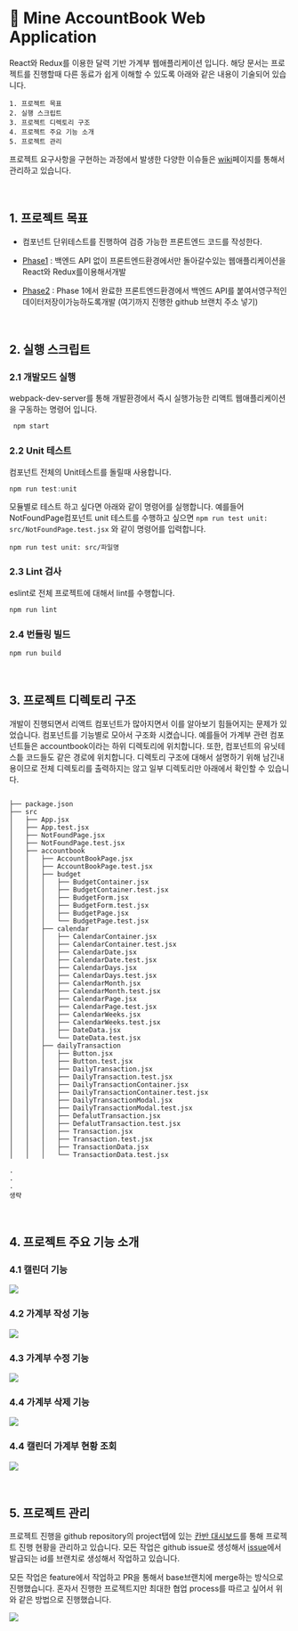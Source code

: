 # 🐜 Mine AccountBook Web Application 

React와 Redux를 이용한 달력 기반 가계부 웹애플리케이션 입니다.
해당 문서는 프로젝트를 진행할때 다른 동료가 쉽게 이해할 수 있도록 아래와 같은 내용이 기술되어 있습니다.

```
1. 프로젝트 목표
2. 실행 스크립트
3. 프로젝트 디렉토리 구조 
4. 프로젝트 주요 기능 소개
5. 프로젝트 관리
```

프로젝트 요구사항을 구현하는 과정에서 발생한 다양한 이슈들은 [wiki](https://github.com/CodeSoom/project-react-4-seong-dodo/wiki )페이지를 통해서 관리하고 있습니다.

</br>


## 1. 프로젝트 목표

- 컴포넌트 단위테스트를 진행하여 검증 가능한 프론트엔드 코드를 작성한다. 
-  [Phase1](https://github.com/CodeSoom/project-react-4-seong-dodo/tree/week10) : 백엔드 API 없이 프론트엔드환경에서만 돌아갈수있는 웹애플리케이션을 React와 Redux를이용해서개발 

-  [Phase2](https://github.com/CodeSoom/project-react-4-seong-dodo/tree/week11) : Phase 1에서 완료한 프론트엔드환경에서 백엔드 API를 붙여서영구적인데이터저장이가능하도록개발 (여기까지 진행한 github 브랜치 주소 넣기) 

</br>


## 2. 실행 스크립트


### 2.1 개발모드 실행

webpack-dev-server를 통해 개발환경에서 즉시 실행가능한 리액트 웹애플리케이션을 구동하는 명령어 입니다.

``` javascript
 npm start
```

### 2.2 Unit 테스트

컴포넌트 전체의 Unit테스트를 돌릴때 사용합니다. 

``` javascript
npm run test:unit
```

모듈별로 테스트 하고 싶다면 아래와 같이 명령어를 실행합니다.
예를들어 NotFoundPage컴포넌트 unit 테스트를 수행하고 싶으면 `npm run test unit: src/NotFoundPage.test.jsx` 와 같이 명령어를 입력합니다.
```
npm run test unit: src/파일명
```

### 2.3 Lint 검사

eslint로 전체 프로젝트에 대해서 lint를 수행합니다.

``` javascript
npm run lint
```

### 2.4 번들링 빌드

``` javascript
npm run build
```

</br>


## 3. 프로젝트 디렉토리 구조


개발이 진행되면서 리액트 컴포넌트가 많아지면서 이를 알아보기 힘들어지는 문제가 있었습니다. 컴포넌트를 기능별로 모아서 구조화 시켰습니다. 예를들어 가계부 관련 컴포넌트들은 accountbook이라는 하위 디렉토리에 위치합니다. 또한, 컴포넌트의 유닛테스틑 코드들도 같은 경로에 위치합니다. 디렉토리 구조에 대해서 설명하기 위해 남긴내용이므로 전체 디렉토리를 출력하지는 않고 일부 디렉토리만 아래에서 확인할 수 있습니다.

```

├── package.json
├── src
│   ├── App.jsx
│   ├── App.test.jsx
│   ├── NotFoundPage.jsx
│   ├── NotFoundPage.test.jsx
│   ├── accountbook
│   │   ├── AccountBookPage.jsx
│   │   ├── AccountBookPage.test.jsx
│   │   ├── budget
│   │   │   ├── BudgetContainer.jsx
│   │   │   ├── BudgetContainer.test.jsx
│   │   │   ├── BudgetForm.jsx
│   │   │   ├── BudgetForm.test.jsx
│   │   │   ├── BudgetPage.jsx
│   │   │   └── BudgetPage.test.jsx
│   │   ├── calendar
│   │   │   ├── CalendarContainer.jsx
│   │   │   ├── CalendarContainer.test.jsx
│   │   │   ├── CalendarDate.jsx
│   │   │   ├── CalendarDate.test.jsx
│   │   │   ├── CalendarDays.jsx
│   │   │   ├── CalendarDays.test.jsx
│   │   │   ├── CalendarMonth.jsx
│   │   │   ├── CalendarMonth.test.jsx
│   │   │   ├── CalendarPage.jsx
│   │   │   ├── CalendarPage.test.jsx
│   │   │   ├── CalendarWeeks.jsx
│   │   │   ├── CalendarWeeks.test.jsx
│   │   │   ├── DateData.jsx
│   │   │   └── DateData.test.jsx
│   │   ├── dailyTransaction
│   │   │   ├── Button.jsx
│   │   │   ├── Button.test.jsx
│   │   │   ├── DailyTransaction.jsx
│   │   │   ├── DailyTransaction.test.jsx
│   │   │   ├── DailyTransactionContainer.jsx
│   │   │   ├── DailyTransactionContainer.test.jsx
│   │   │   ├── DailyTransactionModal.jsx
│   │   │   ├── DailyTransactionModal.test.jsx
│   │   │   ├── DefalutTransaction.jsx
│   │   │   ├── DefalutTransaction.test.jsx
│   │   │   ├── Transaction.jsx
│   │   │   ├── Transaction.test.jsx
│   │   │   ├── TransactionData.jsx
│   │   │   └── TransactionData.test.jsx

.
.
.
생략

```

</br>



## 4. 프로젝트 주요 기능 소개


### 4.1 캘린더 기능

![](https://images.velog.io/images/seong-dodo/post/2621cf75-5fd2-4f4e-9a17-be68bb44e892/%E1%84%92%E1%85%AA%E1%84%86%E1%85%A7%E1%86%AB-%E1%84%80%E1%85%B5%E1%84%85%E1%85%A9%E1%86%A8-2021-09-09-%E1%84%8B%E1%85%A9%E1%84%92%E1%85%AE-10.50.14.gif)

### 4.2 가계부 작성 기능

![](https://images.velog.io/images/seong-dodo/post/81f10767-c114-46da-9cd7-ed61deed86cb/%E1%84%92%E1%85%AA%E1%84%86%E1%85%A7%E1%86%AB-%E1%84%80%E1%85%B5%E1%84%85%E1%85%A9%E1%86%A8-2021-09-09-%E1%84%8B%E1%85%A9%E1%84%92%E1%85%AE-11.15.58.gif)

### 4.3 가계부 수정 기능

![](https://images.velog.io/images/seong-dodo/post/1caf6226-15d5-4a11-aef8-d4562e1172b8/%E1%84%92%E1%85%AA%E1%84%86%E1%85%A7%E1%86%AB-%E1%84%80%E1%85%B5%E1%84%85%E1%85%A9%E1%86%A8-2021-09-09-%E1%84%8B%E1%85%A9%E1%84%92%E1%85%AE-11.27.27.gif)

### 4.4 가계부 삭제 기능

![](https://images.velog.io/images/seong-dodo/post/04d03939-3635-4481-be97-5f9cedb47f3f/%E1%84%92%E1%85%AA%E1%84%86%E1%85%A7%E1%86%AB-%E1%84%80%E1%85%B5%E1%84%85%E1%85%A9%E1%86%A8-2021-09-09-%E1%84%8B%E1%85%A9%E1%84%92%E1%85%AE-11.36.51.gif)

### 4.4 캘린더 가계부 현황 조회

![](https://images.velog.io/images/seong-dodo/post/4e7b69b5-eab7-43c1-a45c-a24464527105/%E1%84%92%E1%85%AA%E1%84%86%E1%85%A7%E1%86%AB-%E1%84%80%E1%85%B5%E1%84%85%E1%85%A9%E1%86%A8-2021-09-09-%E1%84%8B%E1%85%A9%E1%84%92%E1%85%AE-11.39.03.gif)

</br>


## 5. 프로젝트 관리 


프로젝트 진행을 github repository의 project탭에 있는  [ 칸반 대시보드](https://github.com/CodeSoom/project-react-4-seong-dodo/projects/1
)를 통해 프로젝트 진행 현황을 관리하고 있습니다. 모든 작업은 github issue로 생성해서 [issue](https://github.com/CodeSoom/project-react-4-seong-dodo/issues?q=is%3Aissue+is%3Aclosed)에서 발급되는 id를 브랜치로 생성해서 작업하고 있습니다.

모든 작업은 feature에서 작업하고 PR을 통해서 base브랜치에 merge하는 방식으로 진행했습니다. 혼자서 진행한 프로젝트지만 최대한 협업 process를 따르고 싶어서 위와 같은 방법으로 진행했습니다.


![](https://images.velog.io/images/seong-dodo/post/6e36da96-abb5-45f1-9d35-4f275074c3ed/image.png)



